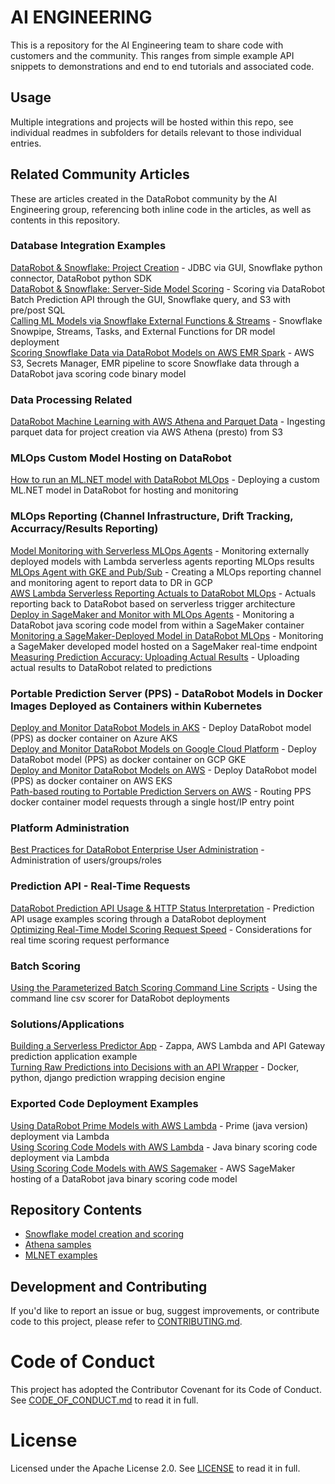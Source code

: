 # AI ENGINEERING

This is a repository for the AI Engineering team to share code with customers and the community.  This ranges from simple example API snippets to demonstrations and end to end tutorials and associated code.


## Usage

Multiple integrations and projects will be hosted within this repo, see individual readmes in subfolders for details relevant to those individual entries.

## Related Community Articles

These are articles created in the DataRobot community by the AI Engineering group, referencing both inline code in the articles, as well as contents in this repository.

### Database Integration Examples
[DataRobot & Snowflake: Project Creation](https://community.datarobot.com/t5/resources/datarobot-amp-snowflake-project-creation/ta-p/917) - JDBC via GUI, Snowflake python connector, DataRobot python SDK \
[DataRobot & Snowflake: Server-Side Model Scoring](https://community.datarobot.com/t5/resources/datarobot-amp-snowflake-server-side-model-scoring/ta-p/929) - Scoring via DataRobot Batch Prediction API through the GUI, Snowflake query, and S3 with pre/post SQL \
[Calling ML Models via Snowflake External Functions & Streams](https://community.datarobot.com/t5/resources/calling-ml-models-via-snowflake-external-functions-amp-streams/ta-p/5822) - Snowflake Snowpipe, Streams, Tasks, and External Functions for DR model deployment \
[Scoring Snowflake Data via DataRobot Models on AWS EMR Spark](https://community.datarobot.com/t5/resources/scoring-snowflake-data-via-datarobot-models-on-aws-emr-spark/ta-p/5253) - AWS S3, Secrets Manager, EMR pipeline to score Snowflake data through a DataRobot java scoring code binary model 

### Data Processing Related
[DataRobot Machine Learning with AWS Athena and Parquet Data](https://community.datarobot.com/t5/resources/datarobot-machine-learning-with-aws-athena-and-parquet-data/ta-p/1063) - Ingesting parquet data for project creation via AWS Athena (presto) from S3 

### MLOps Custom Model Hosting on DataRobot
[How to run an ML.NET model with DataRobot MLOps](https://community.datarobot.com/t5/resources/how-to-run-an-ml-net-model-with-datarobot-mlops/ta-p/6026) - Deploying a custom ML.NET model in DataRobot for hosting and monitoring 

### MLOps Reporting (Channel Infrastructure, Drift Tracking, Accurracy/Results Reporting)
[Model Monitoring with Serverless MLOps Agents](https://community.datarobot.com/t5/resources/model-monitoring-with-serverless-mlops-agents/ta-p/7147) - Monitoring externally deployed models with Lambda serverless agents reporting MLOps results \
[MLOps Agent with GKE and Pub/Sub](https://community.datarobot.com/t5/resources/mlops-agent-with-gke-and-pub-sub/ta-p/9649) - Creating a MLOps reporting channel and monitoring agent to report data to DR in GCP \
[AWS Lambda Serverless Reporting Actuals to DataRobot MLOps](https://community.datarobot.com/t5/resources/aws-lambda-serverless-reporting-actuals-to-datarobot-mlops/ta-p/9999) - Actuals reporting back to DataRobot based on serverless trigger architecture \
[Deploy in SageMaker and Monitor with MLOps Agents](https://community.datarobot.com/t5/resources/deploy-in-sagemaker-and-monitor-with-mlops-agents/ta-p/5771) - Monitoring a DataRobot java scoring code model from within a SageMaker container \
[Monitoring a SageMaker-Deployed Model in DataRobot MLOps](https://community.datarobot.com/t5/resources/monitoring-a-sagemaker-deployed-model-in-datarobot-mlops/ta-p/9591) - Monitoring a SageMaker developed model hosted on a SageMaker real-time endpoint \
[Measuring Prediction Accuracy: Uploading Actual Results](https://community.datarobot.com/t5/resources/measuring-prediction-accuracy-uploading-actual-results/ta-p/7907) - Uploading actual results to DataRobot related to predictions 

### Portable Prediction Server (PPS) - DataRobot Models in Docker Images Deployed as Containers within Kubernetes
[Deploy and Monitor DataRobot Models in AKS](https://community.datarobot.com/t5/resources/deploy-and-monitor-datarobot-models-in-aks/ta-p/7317) - Deploy DataRobot model (PPS) as docker container on Azure AKS \
[Deploy and Monitor DataRobot Models on Google Cloud Platform](https://community.datarobot.com/t5/resources/deploy-and-monitor-datarobot-models-on-google-cloud-platform/ta-p/7675) - Deploy DataRobot model (PPS) as docker container on GCP GKE \
[Deploy and Monitor DataRobot Models on AWS](https://community.datarobot.com/t5/resources/deploy-and-monitor-datarobot-models-on-aws/ta-p/8762) - Deploy DataRobot model (PPS) as docker container on AWS EKS \
[Path-based routing to Portable Prediction Servers on AWS](https://community.datarobot.com/t5/resources/path-based-routing-to-portable-prediction-servers-on-aws/ta-p/9093) - Routing PPS docker container model requests through a single host/IP entry point 

### Platform Administration
[Best Practices for DataRobot Enterprise User Administration](https://community.datarobot.com/t5/resources/best-practices-for-datarobot-enterprise-user-administration/ta-p/9897) - Administration of users/groups/roles 

### Prediction API - Real-Time Requests
[DataRobot Prediction API Usage & HTTP Status Interpretation](https://community.datarobot.com/t5/resources/datarobot-prediction-api-usage-amp-http-status-interpretation/ta-p/966) - Prediction API usage examples scoring through a DataRobot deployment \
[Optimizing Real-Time Model Scoring Request Speed](https://community.datarobot.com/t5/resources/optimizing-real-time-model-scoring-request-speed/ta-p/941) - Considerations for real time scoring request performance 

### Batch Scoring
[Using the Parameterized Batch Scoring Command Line Scripts](https://community.datarobot.com/t5/resources/using-the-parameterized-batch-scoring-command-line-scripts/ta-p/7880) - Using the command line csv scorer for DataRobot deployments 

### Solutions/Applications
[Building a Serverless Predictor App](https://community.datarobot.com/t5/resources/building-a-serverless-predictor-app/ta-p/7870) - Zappa, AWS Lambda and API Gateway prediction application example \
[Turning Raw Predictions into Decisions with an API Wrapper](https://community.datarobot.com/t5/resources/turning-raw-predictions-into-decisions-with-an-api-wrapper/ta-p/9195) - Docker, python, django prediction wrapping decision engine 

### Exported Code Deployment Examples
[Using DataRobot Prime Models with AWS Lambda](https://community.datarobot.com/t5/resources/using-datarobot-prime-models-with-aws-lambda/ta-p/5567) - Prime (java version) deployment via Lambda \
[Using Scoring Code Models with AWS Lambda](https://community.datarobot.com/t5/resources/using-scoring-code-models-with-aws-lambda/ta-p/5559) - Java binary scoring code deployment via Lambda \
[Using Scoring Code Models with AWS Sagemaker](https://community.datarobot.com/t5/resources/using-scoring-code-models-with-aws-sagemaker/ta-p/5558) - AWS SageMaker hosting of a DataRobot java binary scoring code model 


## Repository Contents


- [Snowflake model creation and scoring](https://github.com/datarobot-community/ai_engineering/tree/master/databases/snowflake)
- [Athena samples](https://github.com/datarobot-community/ai_engineering/tree/master/databases/athena)
- [MLNET examples](https://github.com/datarobot-community/ai_engineering/tree/master/mlops)


## Development and Contributing

If you'd like to report an issue or bug, suggest improvements, or contribute code to this project, please refer to [CONTRIBUTING.md](CONTRIBUTING.md).


# Code of Conduct

This project has adopted the Contributor Covenant for its Code of Conduct. 
See [CODE_OF_CONDUCT.md](CODE_OF_CONDUCT.md) to read it in full.

# License

Licensed under the Apache License 2.0. 
See [LICENSE](LICENSE) to read it in full.


